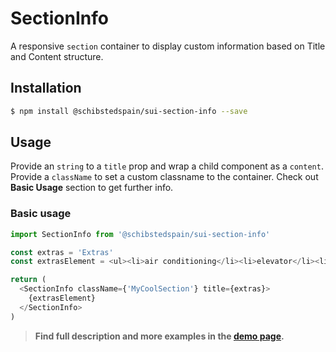 # SectionInfo

A responsive `section` container to display custom information based on Title and Content structure.
## Installation

```sh
$ npm install @schibstedspain/sui-section-info --save
```

## Usage
Provide an `string` to a `title` prop and wrap a child component as a `content`.
Provide a `className` to set a custom classname to the container.
Check out **Basic Usage** section to get further info.

### Basic usage
```js
import SectionInfo from '@schibstedspain/sui-section-info'

const extras = 'Extras'
const extrasElement = <ul><li>air conditioning</li><li>elevator</li><li>parking</li></ul>

return (
  <SectionInfo className={'MyCoolSection'} title={extras}>
    {extrasElement}
  </SectionInfo>
)
```


> **Find full description and more examples in the [demo page](#).**